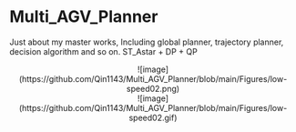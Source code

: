# Multi_AGV_Planner
Just about my master works, Including global planner, trajectory planner, decision algorithm and so on. 
ST_Astar + DP + QP
<div align=center>
![image](https://github.com/Qin1143/Multi_AGV_Planner/blob/main/Figures/low-speed02.png)
</div>
<div align=center>
![image](https://github.com/Qin1143/Multi_AGV_Planner/blob/main/Figures/low-speed02.gif)
</div>